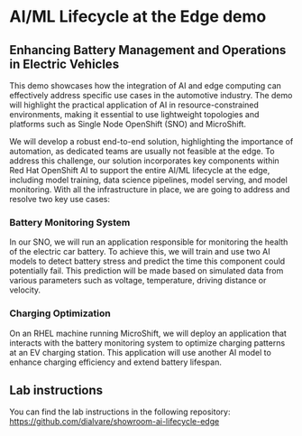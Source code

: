 # AI/ML Lifecycle at the Edge demo

## Enhancing Battery Management and Operations in Electric Vehicles

This demo showcases how the integration of AI and edge computing can effectively address specific use cases in the automotive industry. The demo will highlight the practical application of AI in resource-constrained environments, making it essential to use lightweight topologies and platforms such as Single Node OpenShift (SNO) and MicroShift. 

We will develop a robust end-to-end solution, highlighting the importance of automation, as dedicated teams are usually not feasible at the edge. To address this challenge, our solution incorporates key components within Red Hat OpenShift AI to support the entire AI/ML lifecycle at the edge, including model training, data science pipelines, model serving, and model monitoring. With all the infrastructure in place, we are going to address and resolve two key use cases:

### Battery Monitoring System
In our SNO, we will run an application responsible for monitoring the health of the electric car battery. To achieve this, we will train and use two AI models to detect battery stress and predict the time this component could potentially fail. This prediction will be made based on simulated data from various parameters such as voltage, temperature, driving distance or velocity.

### Charging Optimization
On an RHEL machine running MicroShift, we will deploy an application that interacts with the battery monitoring system to optimize charging patterns at an EV charging station. This application will use another AI model to enhance charging efficiency and extend battery lifespan.

## Lab instructions

You can find the lab instructions in the following repository: https://github.com/dialvare/showroom-ai-lifecycle-edge 
